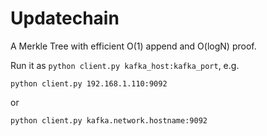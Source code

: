 # Updatechain

A Merkle Tree  with efficient O(1) append and O(logN) proof.

Run it as `python client.py kafka_host:kafka_port`, e.g. 

```
python client.py 192.168.1.110:9092
```

or

```
python client.py kafka.network.hostname:9092
```
